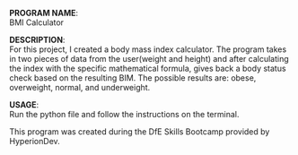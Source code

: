 **PROGRAM NAME**:<br>
BMI Calculator

**DESCRIPTION**:<br>
For this project, I created a body mass index calculator. The program takes in two pieces of data from the user(weight and height) 
and after calculating the index with the specific mathematical formula, gives back a body status check based on the resulting BIM. 
The possible results are: obese, overweight, normal, and underweight.

**USAGE**:<br>
Run the python file and follow the instructions on the terminal.

This program was created during the DfE Skills Bootcamp provided by HyperionDev.
